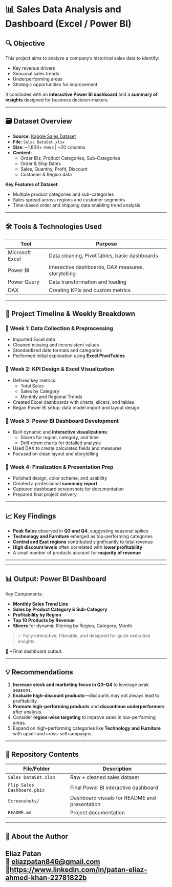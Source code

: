 # 📊 Sales Data Analysis and Dashboard (Excel / Power BI)

## 🔍 Objective

This project aims to analyze a company’s historical sales data to identify:
- Key revenue drivers
- Seasonal sales trends
- Underperforming areas
- Strategic opportunities for improvement

It concludes with an **interactive Power BI dashboard** and a **summary of insights** designed for business decision-makers.

---

## 🗃️ Dataset Overview

- **Source**: [Kaggle Sales Dataset](https://www.kaggle.com/)
- **File**: `Sales DataSet.xlsx`
- **Size**: ~1,800+ rows | ~20 columns
- **Content**:
  - Order IDs, Product Categories, Sub-Categories
  - Order & Ship Dates
  - Sales, Quantity, Profit, Discount
  - Customer & Region data

**Key Features of Dataset**:
- Multiple product categories and sub-categories
- Sales spread across regions and customer segments
- Time-based order and shipping data enabling trend analysis

---

## 🛠️ Tools & Technologies Used

| Tool        | Purpose                                  |
|-------------|-------------------------------------------|
| Microsoft Excel | Data cleaning, PivotTables, basic dashboards |
| Power BI        | Interactive dashboards, DAX measures, storytelling |
| Power Query     | Data transformation and loading       |
| DAX             | Creating KPIs and custom metrics      |

---

## 📆 Project Timeline & Weekly Breakdown

### 🔹 Week 1: Data Collection & Preprocessing
- Imported Excel data
- Cleaned missing and inconsistent values
- Standardized date formats and categories
- Performed initial exploration using **Excel PivotTables**

### 🔹 Week 2: KPI Design & Excel Visualization
- Defined key metrics:
  - Total Sales
  - Sales by Category
  - Monthly and Regional Trends
- Created Excel dashboards with charts, slicers, and tables
- Began Power BI setup: data model import and layout design

### 🔹 Week 3: Power BI Dashboard Development
- Built dynamic and **interactive visualizations**:
  - Slicers for region, category, and time
  - Drill-down charts for detailed analysis
- Used DAX to create calculated fields and measures
- Focused on clean layout and storytelling

### 🔹 Week 4: Finalization & Presentation Prep
- Polished design, color scheme, and usability
- Created a professional **summary report**
- Captured dashboard screenshots for documentation
- Prepared final project delivery

---

## 📈 Key Findings

- **Peak Sales** observed in **Q3 and Q4**, suggesting seasonal spikes
- **Technology and Furniture** emerged as top-performing categories
- **Central and East regions** contributed significantly to total revenue
- **High discount levels** often correlated with **lower profitability**
- A small number of products account for **majority of revenue**

---


---

## 📊 Output: Power BI Dashboard

Key Components:
- **Monthly Sales Trend Line**
- **Sales by Product Category & Sub-Category**
- **Profitability by Region**
- **Top 10 Products by Revenue**
- **Slicers** for dynamic filtering by Region, Category, Month

> ✅ Fully interactive, filterable, and designed for quick executive insights.

📸   *Final dashboard output: 


---

## 💡 Recommendations

1. **Increase stock and marketing focus in Q3–Q4** to leverage peak seasons.
2. **Evaluate high-discount products**—discounts may not always lead to profitability.
3. **Promote high-performing products** and **discontinue underperformers** after analysis.
4. Consider **region-wise targeting** to improve sales in low-performing areas.
5. Expand on high-performing categories like **Technology and Furniture** with upsell and cross-sell campaigns.

---

## 📂 Repository Contents

| File/Folder | Description |
|-------------|-------------|
| `Sales DataSet.xlsx` | Raw + cleaned sales dataset |
| `Flip Sales Dashboard.pbix` | Final Power BI interactive dashboard |
| `Screenshots/` | Dashboard visuals for README and presentation |
| `README.md` | Project documentation |

---

## 👤 About the Author

**Eliaz Patan**  
📧 eliazpatan846@gmail.com  
🔗https://www.linkedin.com/in/patan-eliaz-ahmed-khan-22781822b
---

